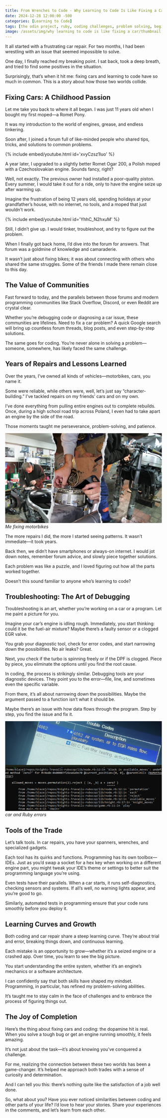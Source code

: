 ```yaml
---
title: From Wrenches to Code - Why Learning to Code Is Like Fixing a Car
date: 2024-12-28 12:00:00 -500
categories: [Learning to Code]
tags: [the odin project, ruby, coding challenges, problem solving, beginner programmer, coding motivation]     # TAG names should always be lowercase
image: /assets/img/why learning to code is like fixing a car/thumbnail.png
---
```


It all started with a frustrating car repair. For two months, I had been wrestling with an issue that seemed impossible to solve. 

One day, I finally reached my breaking point. I sat back, took a deep breath, and tried to find some positives in the situation.

Surprisingly, that’s when it hit me: fixing cars and learning to code have so much in common. This is a story about how those two worlds collide.

## Fixing Cars: A Childhood Passion

Let me take you back to where it all began. I was just 11 years old when I bought my first moped—a Romet Pony. 

It was my introduction to the world of engines, grease, and endless tinkering. 

Soon after, I joined a forum full of like-minded people who shared tips, tricks, and solutions to common problems.

{% include embed/youtube.html id='xvyCzsz1luo' %}

A year later, I upgraded to a slightly better Romet Ogar 200, a Polish moped with a Czechoslovakian engine. Sounds fancy, right? 

Well, not exactly. The previous owner had installed a poor-quality piston. Every summer, I would take it out for a ride, only to have the engine seize up after warming up. 

Imagine the frustration of being 12 years old, spending holidays at your grandfather’s house, with no internet, no tools, and a moped that just wouldn’t work.

{% include embed/youtube.html id='YhhC_N2hxuM' %}

Still, I didn’t give up. I would tinker, troubleshoot, and try to figure out the problem. 

When I finally got back home, I’d dive into the forum for answers. That forum was a goldmine of knowledge and camaraderie. 

It wasn’t just about fixing bikes; it was about connecting with others who shared the same struggles. Some of the friends I made there remain close to this day.

## The Value of Communities

Fast forward to today, and the parallels between those forums and modern programming communities like Stack Overflow, Discord, or even Reddit are crystal clear. 

Whether you’re debugging code or diagnosing a car issue, these communities are lifelines. Need to fix a car problem? A quick Google search will bring up countless forum threads, blog posts, and even step-by-step solutions. 

The same goes for coding. You’re never alone in solving a problem—someone, somewhere, has likely faced the same challenge.

## Years of Repairs and Lessons Learned

Over the years, I’ve owned all kinds of vehicles—motorbikes, cars, you name it. 

Some were reliable, while others were, well, let’s just say “character-building.” I’ve tackled repairs on my friends’ cars and on my own. 

I’ve done everything from pulling entire engines out to complete rebuilds. Once, during a high school road trip across Poland, I even had to take apart an engine by the side of the road. 

Those moments taught me perseverance, problem-solving, and patience.

![fixing-bikes](/assets/img/why%20learning%20to%20code%20is%20like%20fixing%20a%20car/me%20fixing%20the%20bikes.png)_Me fixing motorbikes_

The more repairs I did, the more I started seeing patterns. It wasn’t immediate—it took years. 

Back then, we didn’t have smartphones or always-on internet. I would jot down notes, remember forum advice, and slowly piece together solutions. 

Each problem was like a puzzle, and I loved figuring out how all the parts worked together.

Doesn’t this sound familiar to anyone who’s learning to code?

## Troubleshooting: The Art of Debugging

Troubleshooting is an art, whether you’re working on a car or a program. Let me paint a picture for you. 

Imagine your car’s engine is idling rough. Immediately, you start thinking: could it be the fuel-air mixture? Maybe there’s a faulty sensor or a clogged EGR valve. 

You grab your diagnostic tool, check for error codes, and start narrowing down the possibilities. No air leaks? Great. 

Next, you check if the turbo is spinning freely or if the DPF is clogged. Piece by piece, you eliminate the options until you find the root cause.

In coding, the process is strikingly similar. Debugging tools are your diagnostic devices. They point you to the error—file, line, and sometimes even the specific variable. 

From there, it’s all about narrowing down the possibilities. Maybe the argument passed to a function isn’t what it should be. 

Maybe there’s an issue with how data flows through the program. Step by step, you find the issue and fix it.

![car errors](/assets/img/why%20learning%20to%20code%20is%20like%20fixing%20a%20car/car%20errors%20and%20ruby%20errors.png)_car and Ruby errors_

## Tools of the Trade

Let’s talk tools. In car repairs, you have your spanners, wrenches, and specialized gadgets. 

Each tool has its quirks and functions. Programming has its own toolbox—IDEs. Just as you’d swap a socket for a hex key when working on a different engine part, you might tweak your IDE’s theme or settings to better suit the programming language you’re using.

Even tests have their parallels. When a car starts, it runs self-diagnostics, checking sensors and systems. If all’s well, no warning lights appear, and you’re good to go. 

Similarly, automated tests in programming ensure that your code runs smoothly before you deploy it.

## Learning Curves and Growth

Both coding and car repair share a steep learning curve. They’re about trial and error, breaking things down, and continuous learning. 

Each mistake is an opportunity to grow—whether it’s a seized engine or a crashed app. Over time, you learn to see the big picture. 

You start understanding the entire system, whether it’s an engine’s mechanics or a software architecture.

I can confidently say that both skills have shaped my mindset. Programming, in particular, has refined my problem-solving abilities. 

It’s taught me to stay calm in the face of challenges and to embrace the process of figuring things out.

## The Joy of Completion

Here’s the thing about fixing cars and coding: the dopamine hit is real. When you solve a tough bug or get an engine running smoothly, it feels amazing. 

It’s not just about the task—it’s about knowing you’ve conquered a challenge.

For me, realizing the connection between these two worlds has been a game-changer. It’s helped me approach both trades with a sense of curiosity and determination. 

And I can tell you this: there’s nothing quite like the satisfaction of a job well done.

So, what about you? Have you ever noticed similarities between coding and other parts of your life? I’d love to hear your stories. Share your experiences in the comments, and let’s learn from each other.
